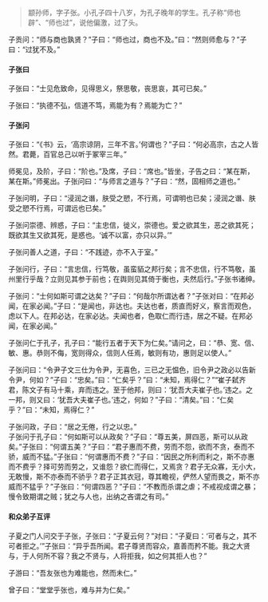 

> 颛孙师，字子张。小孔子四十八岁，为孔子晚年的学生。孔子称“师也辟”、“师也过”，说他偏激，过了头。

子贡问：“师与商也孰贤？”子曰：“师也过，商也不及。”曰：“然则师愈与？”子曰：“过犹不及。”

#### 子张曰

子张曰：“士见危致命，见得思义，祭思敬，丧思哀，其可已矣。”

子张曰：“执德不弘，信道不笃，焉能为有？焉能为亡？”

#### 子张问

子张曰：“《书》云，‘高宗谅阴，三年不言。’何谓也？”子曰：“何必高宗，古之人皆然。君薨，百官总己以听于冢宰三年。”

师冕见，及阶，子曰：“阶也。”及席，子曰：“席也。”皆坐，子告之曰：“某在斯，某在斯。”师冕出。子张问曰：“与师言之道与？”子曰：“然，固相师之道也。”

子张问明，子曰：“浸润之谮，肤受之愬，不行焉，可谓明也已矣；浸润之谮、肤受之愬不行焉，可谓远也已矣。”

子张问崇德、辨惑，子曰：“主忠信，徙义，崇德也。爱之欲其生，恶之欲其死；既欲其生又欲其死，是惑也。‘诚不以富，亦只以异。’”

子张问善人之道，子曰：“不践迹，亦不入于室。”

子张问行，子曰：“言忠信，行笃敬，虽蛮貊之邦行矣；言不忠信，行不笃敬，虽州里行乎哉？立则见其参于前也；在舆则见其倚于衡也，夫然后行。”子张书诸绅。

子张问：“士何如斯可谓之达矣？”子曰：“何哉尔所谓达者？”子张对曰：“在邦必闻，在家必闻。”子曰：“是闻也，非达也。夫达也者，质直而好义，察言而观色，虑以下人。在邦必达，在家必达。夫闻也者，色取仁而行违，居之不疑。在邦必闻，在家必闻。”

子张问仁于孔子，孔子曰：“能行五者于天下为仁矣。”请问之，曰：“恭、宽、信、敏、惠。恭则不侮，宽则得众，信则人任焉，敏则有功，惠则足以使人。”

子张问曰：“令尹子文三仕为令尹，无喜色，三已之无愠色，旧令尹之政必以告新令尹，何如？”子曰：“忠矣。”曰：“仁矣乎？”曰：“未知，焉得仁？”“崔子弑齐君，陈文子有马十乘，弃而违之。至于他邦，则曰：‘犹吾大夫崔子也。’违之。之一邦，则又曰：‘犹吾大夫崔子也。’违之，何如？”子曰：“清矣。”曰：“仁矣乎？”曰：“未知，焉得仁？”

子张问政，子曰：“居之无倦，行之以忠。”    
子张问于孔子曰：“何如斯可以从政矣？”子曰：“尊五美，屏四恶，斯可以从政矣。”子张曰：“何谓五美？”子曰：“君子惠而不费，劳而不怨，欲而不贪，泰而不骄，威而不猛。”子张曰：“何谓惠而不费？”子曰：“因民之所利而利之，斯不亦惠而不费乎？择可劳而劳之，又谁怨？欲仁而得仁，又焉贪？君子无众寡，无小大，无敢慢，斯不亦泰而不骄乎？君子正其衣冠，尊其瞻视，俨然人望而畏之，斯不亦威而不猛乎？”子张曰：“何谓四恶？”子曰：“不教而杀谓之虐；不戒视成谓之暴；慢令致期谓之贼；犹之与人也，出纳之吝谓之有司。”

#### 和众弟子互评

子夏之门人问交于子张，子张曰：“子夏云何？”对曰：“子夏曰：‘可者与之，其不可者拒之。’”子张曰：“异乎吾所闻。君子尊贤而容众，嘉善而矜不能。我之大贤与，于人何所不容？我之不贤与，人将拒我，如之何其拒人也？”

子游曰：“吾友张也为难能也，然而未仁。”

曾子曰：“堂堂乎张也，难与并为仁矣。”
